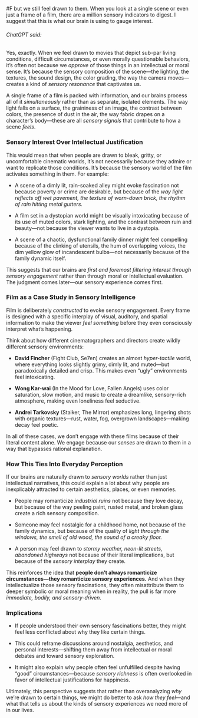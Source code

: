 #F but we still feel drawn to them. When you look at a single scene or even just a frame of a film, there are a million sensory indicators to digest. I suggest that this is what our brain is using to gauge interest.

###### ChatGPT said:

Yes, exactly. When we feel drawn to movies that depict sub-par living conditions, difficult circumstances, or even morally questionable behaviors, it’s often not because we _approve_ of those things in an intellectual or moral sense. It’s because the sensory composition of the scene—the lighting, the textures, the sound design, the color grading, the way the camera moves—creates a kind of _sensory resonance_ that captivates us.

A single frame of a film is packed with information, and our brains process all of it _simultaneously_ rather than as separate, isolated elements. The way light falls on a surface, the graininess of an image, the contrast between colors, the presence of dust in the air, the way fabric drapes on a character’s body—these are all _sensory signals_ that contribute to how a scene _feels_.

### **Sensory Interest Over Intellectual Justification**

This would mean that when people are drawn to bleak, gritty, or uncomfortable cinematic worlds, it’s not necessarily because they admire or want to replicate those conditions. It’s because the sensory world of the film activates something in them. For example:

- A scene of a dimly lit, rain-soaked alley might evoke fascination not because poverty or crime are desirable, but because of the _way light reflects off wet pavement, the texture of worn-down brick, the rhythm of rain hitting metal gutters._
    
- A film set in a dystopian world might be visually intoxicating because of its use of muted colors, stark lighting, and the contrast between ruin and beauty—not because the viewer wants to live in a dystopia.
    
- A scene of a chaotic, dysfunctional family dinner might feel compelling because of the clinking of utensils, the hum of overlapping voices, the dim yellow glow of incandescent bulbs—not necessarily because of the family dynamic itself.
    

This suggests that our brains are _first and foremost filtering interest through sensory engagement_ rather than through moral or intellectual evaluation. The judgment comes later—our sensory experience comes first.

### **Film as a Case Study in Sensory Intelligence**

Film is deliberately _constructed_ to evoke sensory engagement. Every frame is designed with a specific interplay of visual, auditory, and spatial information to make the viewer _feel something_ before they even consciously interpret what’s happening.

Think about how different cinematographers and directors create wildly different sensory environments:

- **David Fincher** (Fight Club, Se7en) creates an almost _hyper-tactile_ world, where everything looks slightly grimy, dimly lit, and muted—but paradoxically detailed and crisp. This makes even “ugly” environments feel intoxicating.
    
- **Wong Kar-wai** (In the Mood for Love, Fallen Angels) uses color saturation, slow motion, and music to create a dreamlike, sensory-rich atmosphere, making even loneliness feel seductive.
    
- **Andrei Tarkovsky** (Stalker, The Mirror) emphasizes long, lingering shots with organic textures—rust, water, fog, overgrown landscapes—making decay feel poetic.
    

In all of these cases, we don’t engage with these films because of their literal content alone. We engage because our _senses_ are drawn to them in a way that bypasses rational explanation.

### **How This Ties Into Everyday Perception**

If our brains are naturally drawn to _sensory worlds_ rather than just intellectual narratives, this could explain a lot about why people are inexplicably attracted to certain aesthetics, places, or even memories.

- People may romanticize _industrial ruins_ not because they love decay, but because of the way peeling paint, rusted metal, and broken glass create a rich sensory composition.
    
- Someone may feel nostalgic for a childhood home, not because of the family dynamics, but because of the quality of _light through the windows, the smell of old wood, the sound of a creaky floor._
    
- A person may feel drawn to _stormy weather, neon-lit streets, abandoned highways_ not because of their literal implications, but because of the _sensory interplay_ they create.
    

This reinforces the idea that **people don’t always romanticize circumstances—they romanticize sensory experiences.** And when they intellectualize those sensory fascinations, they often misattribute them to deeper symbolic or moral meaning when in reality, the pull is far more _immediate, bodily, and sensory-driven._

### **Implications**

- If people understood their own sensory fascinations better, they might feel less conflicted about why they like certain things.
    
- This could reframe discussions around nostalgia, aesthetics, and personal interests—shifting them away from intellectual or moral debates and toward sensory exploration.
    
- It might also explain why people often feel unfulfilled despite having “good” circumstances—because _sensory richness_ is often overlooked in favor of intellectual justifications for happiness.
    

Ultimately, this perspective suggests that rather than overanalyzing _why_ we’re drawn to certain things, we might do better to ask _how they feel_—and what that tells us about the kinds of sensory experiences we need more of in our lives.
